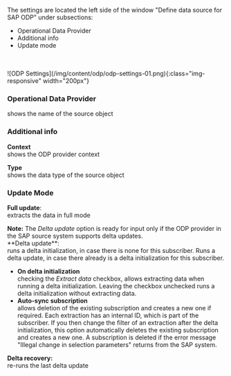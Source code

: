 
The settings are located the left side of the window "Define data source for SAP ODP" under subsections:<br/>
- Operational Data Provider
- Additional info
- Update mode
<br/>
<br/>
![ODP Settings](/img/content/odp/odp-settings-01.png){:class="img-responsive" width="200px"}
<br/>


### Operational Data Provider 
shows the name of the source object 


### Additional info 
**Context**<br/>
shows the ODP provider context 

**Type**<br/>
shows the data type of the source object


### Update Mode
**Full update**: <br/>
extracts the data in full mode <br/>
<div class="alert alert-info">
  <i class="fas fa-info-circle"></i> <strong>Note:</strong> The <em>Delta update</em> option is ready for input only if the ODP provider in the SAP source system supports delta updates.
</div>
**Delta update**:<br/>
runs a delta initialization, in case there 
is none for this subscriber. Runs a delta update, in case there already is a delta initialization for this subscriber. <br/>

- **On delta initialization** <br/>
checking the *Extract data* checkbox, allows extracting data when running a delta initialization. 
Leaving the checkbox unchecked runs a delta initialization without extracting data. <br/>
- **Auto-sync subscription**<br/>
allows deletion of the existing subscription and creates a new one if required.
Each extraction has an internal ID, which is part of the subscriber. 
If you then change the filter of an extraction after the delta initialization, this option automatically deletes the existing subscription and creates a new one. 
A subscription is deleted if the error message "Illegal change in selection parameters" returns from the SAP system.<br/>

**Delta recovery:**<br/>
re-runs the last delta update 


